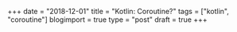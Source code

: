 +++
date = "2018-12-01"
title = "Kotlin: Coroutine?"
tags = ["kotlin", "coroutine"]
blogimport = true
type = "post"
draft = true
+++
